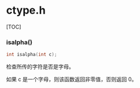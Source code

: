 # ctype.h

[TOC]

### isalpha()

~~~C
int isalpha(int c);
~~~

检查所传的字符是否是字母。

如果 c 是一个字母，则该函数返回非零值，否则返回 0。